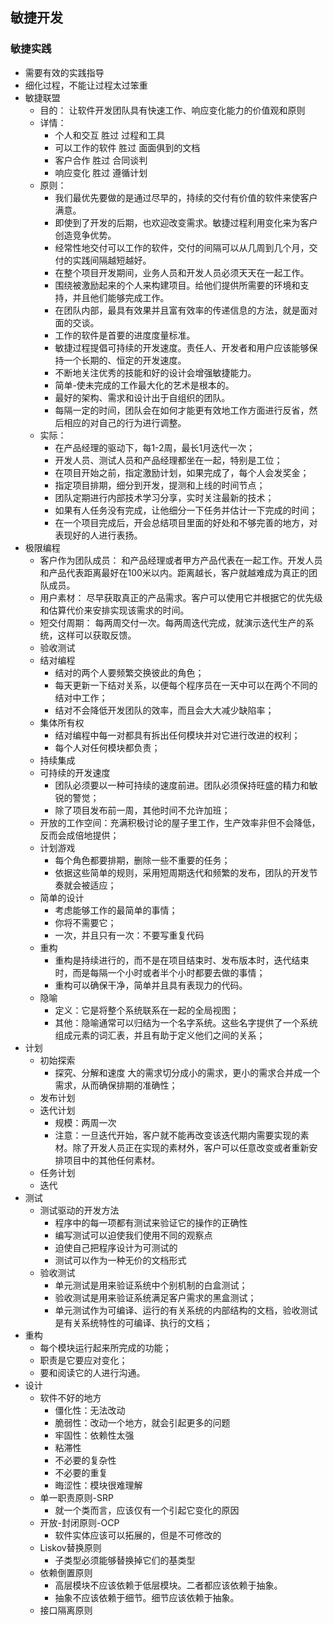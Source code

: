## 敏捷开发
### 敏捷实践
- 需要有效的实践指导
- 细化过程，不能让过程太过笨重
- 敏捷联盟
  - 目的：
    让软件开发团队具有快速工作、响应变化能力的价值观和原则
  - 详情：
    - 个人和交互  胜过  过程和工具
    - 可以工作的软件  胜过  面面俱到的文档
    - 客户合作  胜过   合同谈判
    - 响应变化  胜过  遵循计划
  - 原则：
    - 我们最优先要做的是通过尽早的，持续的交付有价值的软件来使客户满意。
    - 即使到了开发的后期，也欢迎改变需求。敏捷过程利用变化来为客户创造竞争优势。
    - 经常性地交付可以工作的软件，交付的间隔可以从几周到几个月，交付的实践间隔越短越好。
    - 在整个项目开发期间，业务人员和开发人员必须天天在一起工作。
    - 围绕被激励起来的个人来构建项目。给他们提供所需要的环境和支持，并且他们能够完成工作。
    - 在团队内部，最具有效果并且富有效率的传递信息的方法，就是面对面的交谈。
    - 工作的软件是首要的进度度量标准。
    - 敏捷过程提倡可持续的开发速度。责任人、开发者和用户应该能够保持一个长期的、恒定的开发速度。
    - 不断地关注优秀的技能和好的设计会增强敏捷能力。
    - 简单-使未完成的工作最大化的艺术是根本的。
    - 最好的架构、需求和设计出于自组织的团队。
    - 每隔一定的时间，团队会在如何才能更有效地工作方面进行反省，然后相应的对自己的行为进行调整。
  - 实际：
    - 在产品经理的驱动下，每1-2周，最长1月迭代一次；
    - 开发人员、测试人员和产品经理都坐在一起，特别是工位；
    - 在项目开始之前，指定激励计划，如果完成了，每个人会发奖金；
    - 指定项目排期，细分到开发，提测和上线的时间节点；
    - 团队定期进行内部技术学习分享，实时关注最新的技术；
    - 如果有人任务没有完成，让他细分一下任务并估计一下完成的时间；
    - 在一个项目完成后，开会总结项目里面的好处和不够完善的地方，对表现好的人进行表扬。
- 极限编程
  - 客户作为团队成员：
    和产品经理或者甲方产品代表在一起工作。开发人员和产品代表距离最好在100米以内。距离越长，客户就越难成为真正的团队成员。
  - 用户素材：
    尽早获取真正的产品需求。客户可以使用它并根据它的优先级和估算代价来安排实现该需求的时间。
  - 短交付周期：
    每两周交付一次。每两周迭代完成，就演示迭代生产的系统，这样可以获取反馈。
  - 验收测试
  - 结对编程
    - 结对的两个人要频繁交换彼此的角色；
    - 每天更新一下结对关系，以便每个程序员在一天中可以在两个不同的结对中工作；
    - 结对不会降低开发团队的效率，而且会大大减少缺陷率；
  - 集体所有权
    - 结对编程中每一对都具有拆出任何模块并对它进行改进的权利；
    - 每个人对任何模块都负责；
  - 持续集成
  - 可持续的开发速度
    - 团队必须要以一种可持续的速度前进。团队必须保持旺盛的精力和敏锐的警觉；
    - 除了项目发布前一周，其他时间不允许加班；
  - 开放的工作空间：充满积极讨论的屋子里工作，生产效率非但不会降低，反而会成倍地提供；
  - 计划游戏
    - 每个角色都要排期，删除一些不重要的任务；
    - 依据这些简单的规则，采用短周期迭代和频繁的发布，团队的开发节奏就会被适应；
  - 简单的设计
    - 考虑能够工作的最简单的事情；
    - 你将不需要它；
    - 一次，并且只有一次：不要写重复代码
  - 重构
    - 重构是持续进行的，而不是在项目结束时、发布版本时，迭代结束时，而是每隔一个小时或者半个小时都要去做的事情；
    - 重构可以确保干净，简单并且具有表现力的代码。
  - 隐喻
    - 定义：它是将整个系统联系在一起的全局视图；
    - 其他：隐喻通常可以归结为一个名字系统。这些名字提供了一个系统组成元素的词汇表，并且有助于定义他们之间的关系；
- 计划
  - 初始探索
    - 探究、分解和速度
      大的需求切分成小的需求，更小的需求合并成一个需求，从而确保排期的准确性；
  - 发布计划
  - 迭代计划
    - 规模：两周一次
    - 注意：一旦迭代开始，客户就不能再改变该迭代期内需要实现的素材。除了开发人员正在实现的素材外，客户可以任意改变或者重新安排项目中的其他任何素材。
  - 任务计划
  - 迭代
- 测试
  - 测试驱动的开发方法
    - 程序中的每一项都有测试来验证它的操作的正确性
    - 编写测试可以迫使我们使用不同的观察点
    - 迫使自己把程序设计为可测试的
    - 测试可以作为一种无价的文档形式 
  - 验收测试
    - 单元测试是用来验证系统中个别机制的白盒测试；
    - 验收测试是用来验证系统满足客户需求的黑盒测试；
    - 单元测试作为可编译、运行的有关系统的内部结构的文档，验收测试是有关系统特性的可编译、执行的文档； 
- 重构
  - 每个模块运行起来所完成的功能；
  - 职责是它要应对变化；
  - 要和阅读它的人进行沟通。
- 设计
  - 软件不好的地方
    - 僵化性：无法改动
    - 脆弱性：改动一个地方，就会引起更多的问题
    - 牢固性：依赖性太强
    - 粘滞性
    - 不必要的复杂性
    - 不必要的重复
    - 晦涩性：模块很难理解
  - 单一职责原则-SRP
    - 就一个类而言，应该仅有一个引起它变化的原因
  - 开放-封闭原则-OCP
    - 软件实体应该可以拓展的，但是不可修改的 
  - Liskov替换原则
    - 子类型必须能够替换掉它们的基类型
  - 依赖倒置原则
    - 高层模块不应该依赖于低层模块。二者都应该依赖于抽象。
    - 抽象不应该依赖于细节。细节应该依赖于抽象。
  - 接口隔离原则